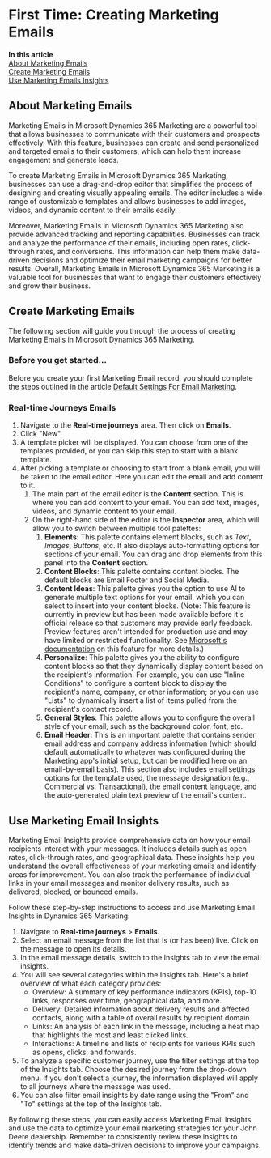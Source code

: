 # First Time: Creating Marketing Emails

[comment]: <> (Export To: `../Web/02_02_CreatingMarketingEmails.html`)

**In this article**
    <br>[About Marketing Emails](#about-marketing-emails)
    <br>[Create Marketing Emails](#using-marketing-emails)
    <br>[Use Marketing Emails Insights](#use-marketing-emails-insights)

## About Marketing Emails

Marketing Emails in Microsoft Dynamics 365 Marketing are a powerful tool that allows businesses to communicate with their customers and prospects effectively. With this feature, businesses can create and send personalized and targeted emails to their customers, which can help them increase engagement and generate leads.

To create Marketing Emails in Microsoft Dynamics 365 Marketing, businesses can use a drag-and-drop editor that simplifies the process of designing and creating visually appealing emails. The editor includes a wide range of customizable templates and allows businesses to add images, videos, and dynamic content to their emails easily.

Moreover, Marketing Emails in Microsoft Dynamics 365 Marketing also provide advanced tracking and reporting capabilities. Businesses can track and analyze the performance of their emails, including open rates, click-through rates, and conversions. This information can help them make data-driven decisions and optimize their email marketing campaigns for better results. Overall, Marketing Emails in Microsoft Dynamics 365 Marketing is a valuable tool for businesses that want to engage their customers effectively and grow their business.

## Create Marketing Emails

The following section will guide you through the process of creating Marketing Emails in Microsoft Dynamics 365 Marketing.

### Before you get started...

Before you create your first Marketing Email record, you should complete the steps outlined in the article [Default Settings For Email Marketing](../../01_Setup/Web/01_02_DefaultSettingsForEmailMarketing.html).

### Real-time Journeys Emails

1. Navigate to the **Real-time journeys** area.  Then click on **Emails**.
2. Click "New".
3. A template picker will be displayed.  You can choose from one of the templates provided, or you can skip this step to start with a blank template.
4. After picking a template or choosing to start from a blank email, you will be taken to the email editor.  Here you can edit the email and add content to it.
    1. The main part of the email editor is the **Content** section.  This is where you can add content to your email.  You can add text, images, videos, and dynamic content to your email.
    2. On the right-hand side of the editor is the **Inspector** area, which will allow you to switch between multiple tool palettes:
        1. **Elements**:  This palette contains element blocks, such as _Text_, _Images_, _Buttons_, etc.  It also displays auto-formatting options for sections of your email.  You can drag and drop elements from this panel into the **Content** section.
        2. **Content Blocks**: This palette contains content blocks.  The default blocks are Email Footer and Social Media.
        3. **Content Ideas**:  This palette gives you the option to use AI to generate multiple text options for your email, which you can select to insert into your content blocks.  (Note: This feature is currently in preview but has been made available before it's official release so that customers may provide early feedback.  Preview features aren't intended for production use and may have limited or restricted functionality.  See [Microsoft's documentation](https://learn.microsoft.com/en-us/dynamics365/marketing/content-ideas) on this feature for more details.)
        4. **Personalize**:  This palette gives you the ability to configure content blocks so that they dynamically display content based on the recipient's information.  For example, you can use "Inline Conditions" to configure a content block to display the recipient's name, company, or other information; or you can use "Lists" to dynamically insert a list of items pulled from the recipient's contact record.
        5. **General Styles**:  This palette allows you to configure the overall style of your email, such as the background color, font, etc.
        6. **Email Header**:  This is an important palette that contains sender email address and company address information (which should default automatically to whatever was configured during the Marketing app's initial setup, but can be modified here on an email-by-email basis).  This section also includes email settings options for the template used, the message designation (e.g., Commercial vs. Transactional), the email content language, and the auto-generated plain text preview of the email's content.

## Use Marketing Email Insights

Marketing Email Insights provide comprehensive data on how your email recipients interact with your messages. It includes details such as open rates, click-through rates, and geographical data. These insights help you understand the overall effectiveness of your marketing emails and identify areas for improvement. You can also track the performance of individual links in your email messages and monitor delivery results, such as delivered, blocked, or bounced emails.

Follow these step-by-step instructions to access and use Marketing Email Insights in Dynamics 365 Marketing:

1. Navigate to **Real-time journeys** > **Emails**.
2. Select an email message from the list that is (or has been) live. Click on the message to open its details.
3. In the email message details, switch to the Insights tab to view the email insights.
4. You will see several categories within the Insights tab. Here's a brief overview of what each category provides:
    * Overview: A summary of key performance indicators (KPIs), top-10 links, responses over time, geographical data, and more.
    * Delivery: Detailed information about delivery results and affected contacts, along with a table of overall results by recipient domain.
    * Links: An analysis of each link in the message, including a heat map that highlights the most and least clicked links.
    * Interactions: A timeline and lists of recipients for various KPIs such as opens, clicks, and forwards.
5. To analyze a specific customer journey, use the filter settings at the top of the Insights tab. Choose the desired journey from the drop-down menu. If you don't select a journey, the information displayed will apply to all journeys where the message was used.
6. You can also filter email insights by date range using the "From" and "To" settings at the top of the Insights tab.

By following these steps, you can easily access Marketing Email Insights and use the data to optimize your email marketing strategies for your John Deere dealership. Remember to consistently review these insights to identify trends and make data-driven decisions to improve your campaigns.